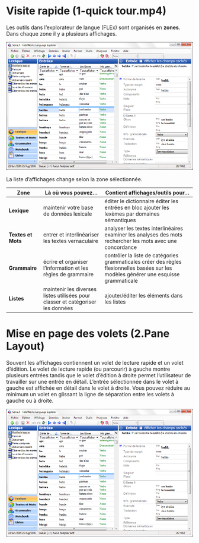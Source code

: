 # Visite rapide (1-quick tour.mp4)

Les outils dans l’explorateur de langue (FLEx) sont organisés en **zones**. Dans chaque zone il y a plusieurs affichages.

![](media/138fb50b105ec890b7aedce40820dacb.png)

La liste d’affichages change selon la zone sélectionnée.

| **Zone**            | Là où vous pouvez…                                                              | Contient affichages/outils pour…                                                                                                         |
|---------------------|---------------------------------------------------------------------------------|------------------------------------------------------------------------------------------------------------------------------------------|
| **Lexique**         | maintenir votre base de données lexicale                                        | éditer le dictionnaire  éditer les entrées en bloc  ajouter les lexèmes par domaines sémantiques                                         |
| **Textes et Mots**  | entrer et interlinéariser les textes vernaculaire                               | analyser les textes interlinéaires examiner les analyses des mots rechercher les mots avec une concordance                               |
| **Grammaire**       | écrire et organiser l’information et les règles de grammaire                    | contrôler la liste de catégories grammaticales  créer des règles flexionnelles basées sur les modèles  générer une esquisse grammaticale |
| **Listes**          | maintenir les diverses listes utilisées pour classer et catégoriser les données | ajouter/éditer les éléments dans les listes                                                                                              |

# Mise en page des volets (2.Pane Layout)

Souvent les affichages contiennent un volet de lecture rapide et un volet d’édition. Le volet de lecture rapide (ou parcourir) à gauche montre plusieurs entrées tandis que le volet d’édition à droite permet l’utilisateur de travailler sur une entrée en détail. L’entrée sélectionnée dans le volet à gauche est affichée en détail dans le volet à droite. Vous pouvez réduire au minimum un volet en glissant la ligne de séparation entre les volets à gauche ou à droite.

![](media/138fb50b105ec890b7aedce40820dacb.png)

